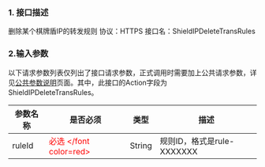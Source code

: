 ### 1. 接口描述
删除某个棋牌盾IP的转发规则
协议：HTTPS 
接口名：ShieldIPDeleteTransRules

### 2.输入参数
以下请求参数列表仅列出了接口请求参数，正式调用时需要加上公共请求参数，详见[公共参数说明](http://tcecqpoc.fsphere.cn/document/product/295/7279)页面。其中，此接口的Action字段为ShieldIPDeleteTransRules。

| 参数名称 | 是否必须 | 类型 | 描述 |
|---------|---------|---------|---------|
| ruleId | <font color=red> 必选 </font color=red> | String |规则ID，格式是rule-XXXXXXX |
